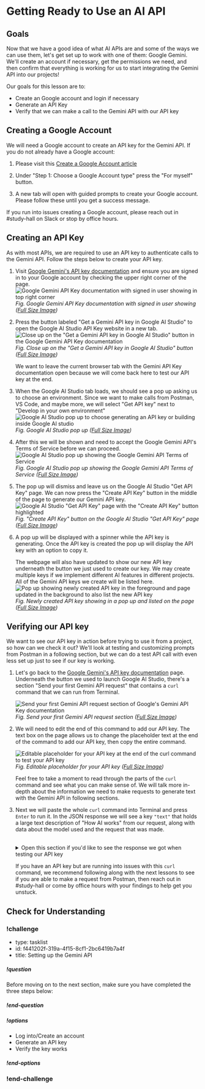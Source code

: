 # Getting Ready to Use an AI API

## Goals
Now that we have a good idea of what AI APIs are and some of the ways we can use them, let's get set up to work with one of them: Google Gemini. We'll create an account if necessary, get the permissions we need, and then confirm that everything is working for us to start integrating the Gemini API into our projects!

Our goals for this lesson are to:
- Create an Google account and login if necessary
- Generate an API Key
- Verify that we can make a call to the Gemini API with our API key

## Creating a Google Account

We will need a Google account to create an API key for the Gemini API. If you do not already have a Google account:

1. Please visit this [Create a Google Account article](https://support.google.com/accounts/answer/27441)

2. Under "Step 1: Choose a Google Account type" press the "For myself" button.

3. A new tab will open with guided prompts to create your Google account. Please follow these until you get a success message. 
 
If you run into issues creating a Google account, please reach out in #study-hall on Slack or stop by office hours.

## Creating an API Key

As with most APIs, we are required to use an API key to authenticate calls to the Gemini API. Follow the steps below to create your API key.

1. Visit [Google Gemini's API key documentation](https://ai.google.dev/gemini-api/docs/api-key) and ensure you are signed in to your Google account by checking the upper right corner of the page. 
   ![Google Gemini API Key documentation with signed in user showing in top right corner](assets/setting-up-ai-api/api_key_docs_check_signed_in.png) 
   *Fig. Google Gemini API Key documentation with signed in user showing ([Full Size Image](assets/setting-up-ai-api/api_key_docs_check_signed_in.png))*  

2. Press the button labeled "Get a Gemini API key in Google AI Studio" to open the Google AI Studio API Key website in a new tab. 
   ![Close up on the "Get a Gemini API key in Google AI Studio" button in the Google Gemini API Key documentation](assets/setting-up-ai-api/get_api_key_docs.png) 
   *Fig. Close up on the "Get a Gemini API key in Google AI Studio" button ([Full Size Image](assets/setting-up-ai-api/get_api_key_docs.png))* 

   We want to leave the current browser tab with the Gemini API Key documentation open because we will come back here to test our API key at the end. 

3. When the Google AI Studio tab loads, we should see a pop up asking us to choose an environment. Since we want to make calls from Postman, VS Code, and maybe more, we will select "Get API key" next to "Develop in your own environment"   
   ![Google AI Studio pop up to choose generating an API key or building inside Google AI studio](assets/setting-up-ai-api/api_key_choose_environment.png) 
   *Fig. Google AI Studio pop up ([Full Size Image](assets/setting-up-ai-api/api_key_choose_environment.png))* 

4. After this we will be shown and need to accept the Google Gemini API's Terms of Service before we can proceed.
   ![Google AI Studio pop up showing the Google Gemini API Terms of Service](assets/setting-up-ai-api/api_key_legal_notice.png) 
   *Fig. Google AI Studio pop up showing the Google Gemini API Terms of Service ([Full Size Image](assets/setting-up-ai-api/api_key_legal_notice.png))* 

5. The pop up will dismiss and leave us on the Google AI Studio "Get API Key" page. We can now press the "Create API Key" button in the middle of the page to generate our Gemini API key. 
   ![Google AI Studio "Get API Key" page with the "Create API Key" button highlighted](assets/setting-up-ai-api/create_api_key_button.png) 
   *Fig. "Create API Key" button on the Google AI Studio "Get API Key" page ([Full Size Image](assets/setting-up-ai-api/create_api_key_button.png))* 

6. A pop up will be displayed with a spinner while the API key is generating. Once the API key is created the pop up will display the API key with an option to copy it. 

   The webpage will also have updated to show our new API key underneath the button we just used to create our key. We may create multiple keys if we implement different AI features in different projects. All of the Gemini API keys we create will be listed here.
   ![Pop up showing newly created API key in the foreground and page updated in the background to also list the new API key](assets/setting-up-ai-api/api_key_created.png) 
   *Fig. Newly created API key showing in a pop up and listed on the page ([Full Size Image](assets/setting-up-ai-api/api_key_created.png))* 

## Verifying our API key

We want to see our API key in action before trying to use it from a project, so how can we check it out? We'll look at testing and customizing prompts from Postman in a following section, but we can do a test API call with even less set up just to see if our key is working.

1. Let's go back to the [Google Gemini's API key documentation](https://ai.google.dev/gemini-api/docs/api-key) page. Underneath the button we used to launch Google AI Studio, there's a section "Send your first Gemini API request" that contains a `curl` command that we can run from Terminal. 

   ![Send your first Gemini API request section of Google's Gemini API Key documentation](assets/setting-up-ai-api/send_first_request_docs.png) 
   *Fig. Send your first Gemini API request section ([Full Size Image](assets/setting-up-ai-api/send_first_request_docs.png))*

2. We will need to edit the end of this command to add our API key. The text box on the page allows us to change the placeholder text at the end of the command to add our API key, then copy the entire command. 

   ![Editable placeholder for your API key at the end of the `curl` command to test your API key](assets/setting-up-ai-api/editable_api_key_placeholder.png) 
   *Fig. Editable placeholder for your API key ([Full Size Image](assets/setting-up-ai-api/editable_api_key_placeholder.png))*

   Feel free to take a moment to read through the parts of the `curl` command and see what you can make sense of. We will talk more in-depth about the information we need to make requests to generate text with the Gemini API in following sections.

3. Next we will paste the whole `curl` command into Terminal and press `Enter` to run it. In the JSON response we will see a key `"text"` that holds a large text description of "How AI works" from our request, along with data about the model used and the request that was made.

   <br>
   <details>
      <summary>Open this section if you'd like to see the response we got when testing our API key</summary> 

   ```
   {
     "candidates": [
       {
         "content": {
           "parts": [
             {
               "text": "AI, or Artificial Intelligence, doesn't work in a single, unified way.  Instead, it's a broad field encompassing many different approaches, all aiming to create systems that can perform tasks that typically require human intelligence. These tasks include things like learning, problem-solving, decision-making, speech recognition, and visual perception.\n\nHere's a breakdown of some key approaches:\n\n**1. Machine Learning (ML):** This is arguably the most dominant approach to AI today.  Instead of being explicitly programmed with rules, ML algorithms learn from data.  They identify patterns, relationships, and insights within the data to make predictions or decisions.  There are several types of ML:\n\n* **Supervised Learning:** The algorithm is trained on a labeled dataset, meaning each data point is tagged with the correct answer.  The algorithm learns to map inputs to outputs based on this labeled data.  Examples include image classification (identifying cats vs. dogs) and spam detection.\n* **Unsupervised Learning:** The algorithm is trained on an unlabeled dataset. It aims to discover hidden patterns, structures, or groupings within the data without any predefined answers. Examples include clustering (grouping similar data points together) and dimensionality reduction (reducing the number of variables while retaining important information).\n* **Reinforcement Learning:** The algorithm learns through trial and error by interacting with an environment. It receives rewards for desirable actions and penalties for undesirable actions. The goal is to learn a policy that maximizes the cumulative reward over time.  Examples include game playing (like AlphaGo) and robotics.\n\n**2. Deep Learning (DL):** This is a subfield of ML that uses artificial neural networks with multiple layers (hence \"deep\").  These networks are inspired by the structure and function of the human brain.  Deep learning excels at tasks involving complex patterns and large amounts of data, such as image recognition, natural language processing, and speech recognition.\n\n**3. Expert Systems:** These systems mimic the decision-making ability of a human expert in a specific domain.  They use a knowledge base containing rules and facts, along with an inference engine to reason and draw conclusions based on the input data.  Expert systems are often used in areas like medical diagnosis and financial analysis.\n\n**4. Natural Language Processing (NLP):** This focuses on enabling computers to understand, interpret, and generate human language.  Techniques include text analysis, machine translation, and chatbot development.  NLP heavily relies on ML and DL techniques.\n\n**5. Computer Vision:** This involves enabling computers to \"see\" and interpret images and videos.  It uses techniques like image recognition, object detection, and image segmentation.  Like NLP, computer vision relies heavily on ML and DL.\n\n\n**How it all works (simplified):**\n\nMost AI systems today involve:\n\n1. **Data Collection:** Gathering large amounts of relevant data.\n2. **Data Preprocessing:** Cleaning, transforming, and preparing the data for the algorithm.\n3. **Model Selection:** Choosing an appropriate algorithm (e.g., a specific type of neural network).\n4. **Training:** Feeding the data to the algorithm, allowing it to learn patterns and relationships.  This often involves adjusting parameters within the algorithm to minimize errors.\n5. **Evaluation:** Assessing the performance of the trained model on new, unseen data.\n6. **Deployment:** Putting the trained model into use to make predictions or decisions.\n\nIt's important to note that AI is still a developing field.  Many challenges remain, including the need for more robust and explainable AI systems, addressing biases in data, and ensuring ethical considerations are addressed.  The explanations above provide a high-level overview; each component involves considerable complexity and sophistication.\n"
             }
           ],
           "role": "model"
         },
         "finishReason": "STOP",
         "avgLogprobs": -0.16841320450644762
       }
     ],
     "usageMetadata": {
       "promptTokenCount": 4,
       "candidatesTokenCount": 767,
       "totalTokenCount": 771
     },
     "modelVersion": "gemini-1.5-flash-002"
   }
   ```

   </details> 

   If you have an API key but are running into issues with this `curl` command, we recommend following along with the next lessons to see if you are able to make a request from Postman, then reach out in #study-hall or come by office hours with your findings to help get you unstuck.

## Check for Understanding

<!-- prettier-ignore-start -->
### !challenge

* type: tasklist
* id: f441202f-319a-4f15-8cf1-2bc6419b7a4f
* title: Setting up the Gemini API

##### !question

Before moving on to the next section, make sure you have completed the three steps below:

##### !end-question

##### !options

* Log into/Create an account
* Generate an API key
* Verify the key works

##### !end-options
### !end-challenge

<!-- prettier-ignore-end -->